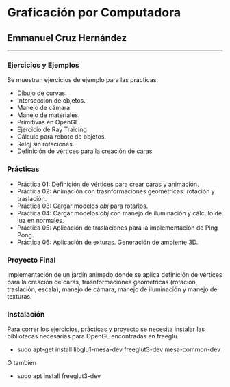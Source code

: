 # Graficación por Computadora
## Emmanuel Cruz Hernández

---

### Ejercicios y Ejemplos
Se muestran ejercicios de ejemplo para las prácticas.
* Dibujo de curvas.
* Intersección de objetos.
* Manejo de cámara.
* Manejo de materiales.
* Primitivas en OpenGL.
* Ejercicio de Ray Traicing
* Cálculo para rebote de objetos.
* Reloj sin rotaciones.
* Definición de vértices para la creación de caras.

### Prácticas
* Práctica 01: Definición de vértices para crear caras y animación.
* Práctica 02: Animación con trasnformaciones geométricas: rotación y traslación.
* Práctica 03: Cargar modelos _obj_ para rotarlos.
* Práctica 04: Cargar modelos _obj_ con manejo de iluminación y cálculo de luz en normales.
* Práctica 05: Aplicación de traslaciones para la implementación de Ping Pong.
* Práctica 06: Aplicación de exturas. Generación de ambiente 3D.

### Proyecto Final
Implementación de un jardín animado donde se aplica definición de vértices para la creación de caras, trasnformaciones geométricas (rotación, traslación, escala), manejo de cámara, manejo de iluminación y manejo de texturas.

### Instalación
Para correr los ejercicios, prácticas y proyecto se necesita instalar las bibliotecas necesarias para OpenGL encontradas en freeglu.
* sudo apt-get install libglu1-mesa-dev freeglut3-dev mesa-common-dev

O también
* sudo apt install freeglut3-dev
